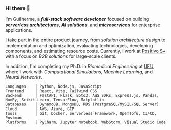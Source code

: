 ### Hi there 👋

I'm Guilherme, a ***full-stack software developer*** focused on building ***serverless architectures***, ***AI solutions***, and ***microservices*** for enterprise applications.

I take part in the entire product journey, from *solution architecture design* to implementation and optimization, evaluating technologies, developing components, and estimating resource costs. Currently, I work at [Positivo S+](https://www.positivosmais.com/en/) with a focus on *B2B solutions* for large-scale clients.

In addition, I'm completing my Ph.D. in *Biomedical Engineering* at [UFU](https://www.ufu.br), where I work with *Computational Simulations*, *Machine Learning*, and *Neural Networks*.

```
Languages    │ Python, Node.js, JavaScript
Frontend     │ React, Vite, Tailwind CSS
Backend      │ FastAPI, Flask, Boto3, AWS SDKs, Express.js, Pandas, NumPy, Scikit-Learn, TensorFlow, Matplotlib
Databases    │ DynamoDB, MongoDB, RDS (PostgreSQL/MySQL/SQL Server)
Cloud        │ AWS, Azure, GCP
Tools        │ Git, Docker, Serverless Framework, OpenTofu, CI/CD, Postman
Platforms    │ PyCharm, Jupyter Notebook, WebStorm, Visual Studio Code  
```

<!--
**glhrmbg/glhrmbg** is a ✨ _special_ ✨ repository because its `README.md` (this file) appears on your GitHub profile.

Here are some ideas to get you started:

- 🔭 I’m currently working on ...
- 🌱 I’m currently learning ...
- 👯 I’m looking to collaborate on ...
- 🤔 I’m looking for help with ...
- 💬 Ask me about ...
- 📫 How to reach me: ...
- 😄 Pronouns: ...
- ⚡ Fun fact: ...
-->
